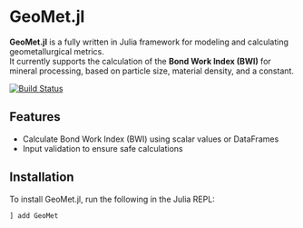 # GeoMet.jl

**GeoMet.jl** is a fully written in Julia framework for modeling and calculating geometallurgical metrics.  
It currently supports the calculation of the **Bond Work Index (BWI)** for mineral processing, based on particle size, material density, and a constant.

[![Build Status](https://github.com/GeoMet-jl/GeoMet.jl/actions/workflows/CI.yml/badge.svg?branch=main)](https://github.com/GeoMet-jl/GeoMet.jl/actions/workflows/CI.yml?query=branch%3Amain)

## Features

- Calculate Bond Work Index (BWI) using scalar values or DataFrames
- Input validation to ensure safe calculations

## Installation

To install GeoMet.jl, run the following in the Julia REPL:

```julia
] add GeoMet
